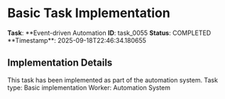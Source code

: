 # Basic Task Implementation

**Task**: **Event-driven Automation
**ID**: task_0055
**Status**: COMPLETED
**Timestamp\*\*: 2025-09-18T22:46:34.180655

## Implementation Details

This task has been implemented as part of the automation system.
Task type: Basic implementation
Worker: Automation System
